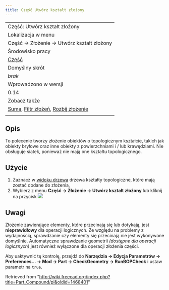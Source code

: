 ```yaml
---
title: Część Utwórz kształt złożony
---
```

|  |
| --- |
| Część: Utwórz kształt złożony |
| Lokalizacja w menu |
| Część → Złożenie → Utwórz kształt złożony |
| Środowisko pracy |
| [Część](/Part_Workbench/pl "Part Workbench/pl") |
| Domyślny skrót |
| *brak* |
| Wprowadzono w wersji |
| 0.14 |
| Zobacz także |
| [Suma](/Part_Fuse/pl "Part Fuse/pl"), [Filtr złożeń](/Part_CompoundFilter/pl "Part CompoundFilter/pl"), [Rozbij złożenie](/Part_ExplodeCompound/pl "Part ExplodeCompound/pl") |
|  |

## Opis

To polecenie tworzy złożenie obiektów o topologicznym kształcie, takich jak obiekty bryłowe oraz inne obiekty z powierzchniami i / lub krawędziami. Nie obsługuje siatek, ponieważ nie mają one kształtu topologicznego.

## Użycie

1. Zaznacz w [widoku drzewa](/Tree_view/pl "Tree view/pl") drzewa kształty topologiczne, które mają zostać dodane do złożenia,
2. Wybierz z menu **Część → Złożenie → Utwórz kształt złożony** lub kliknij na przycisk ![](/images/Part_Compound.svg)

## Uwagi

Złożenie zawierające elementy, które przecinają się lub dotykają, jest **nieprawidłowy** dla operacji logicznych. Ze względu na problemy z wydajnością, sprawdzanie czy elementy się przecinają nie jest wykonywane domyślnie. Automatyczne sprawdzanie geometrii *(dostępne dla operacji logicznych)* jest również wyłączone dla operacji złożenia części.

Aby uaktywnić tę kontrolę, przejdź do **Narzędzia → Edycja Parametrów → Preferences... → Mod → Part → CheckGeometry → RunBOPCheck** i ustaw parametr na `true`.

Retrieved from "<http://wiki.freecad.org/index.php?title=Part_Compound/pl&oldid=1468401>"